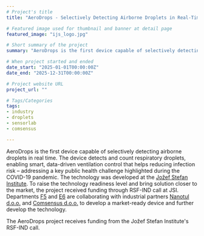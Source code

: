 ```yaml
---
# Project's title
title: "AeroDrops - Selectively Detecting Airborne Droplets in Real-Time"

# Featured image used for thumbnail and banner at detail page
featured_image: "ijs_logo.jpg"

# Short summary of the project
summary: "AeroDrops is the first device capable of selectively detecting airborne droplets in real time. The device detects and counts respiratory droplets, enabling smart, data-driven ventilation control that helps reducing infection risk – addressing a key public health challenge highlighted during the COVID-19 pandemic.The technology was developed at the Jožef Stefan Institute. To raise the technology readiness level and bring solution closer to the market, the project received funding through RSF-IND call at JSI. Departments F5 and E6 are collaborating with industrial partners Nanotul d.o.o. and Comsensus d.o.o. to develop a market-ready device and further develop the technology."

# When project started and ended
date_start: "2025-01-01T00:00:00Z"
date_end: "2025-12-31T00:00:00Z"

# Project website URL
project_url: ""

# Tags/Categories
tags:
- industry
- droplets
- sensorlab
- comsensus

---
```


AeroDrops is the first device capable of selectively detecting airborne droplets in real time. The device detects and count respiratory droplets, enabling smart, data-driven ventilation control that helps reducing infection risk – addressing a key public health challenge highlighted during the COVID-19 pandemic.
The technology was developed at the [Jožef Stefan Institute](https://ijs.si/ijsw/V001/JSI). To raise the technology readiness level and bring solution closer to the market, the project received funding through RSF-IND call at JSI. Departments [F5](https://www-f5.ijs.si/en) and [E6](https://e6.ijs.si/) are collaborating with industrial partners [Nanotul d.o.o.](https://nanotul.com/) and [Comsensus d.o.o.](https://www.comsensus.eu/) to develop a market-ready device and further develop the technology.

The AeroDrops project receives funding from the Jožef Stefan Institute's RSF-IND call.